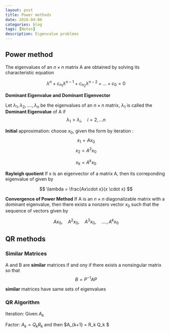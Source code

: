 ```yaml
---
layout: post
title: Power methods
date: 2016-04-06
categories: blog
tags: [Notes]
description: Eigenvalue problems
---
```



## Power method

The eigenvalues of an $n \times n$ matrix A are obtained by solving its characteristic equation

$$ \lambda^{n} + c_{n_1} \lambda^{n-1} + c_{n_2} \lambda^{n-2} + ...+ c_0 = 0 $$

**Dominant Eigenvalue and Dominant Eigenvector**

Let $\lambda_{1}, \lambda_{2}, ....,\lambda_{n}$ be the eigenvalues of an $n \times n$ matrix, $\lambda_{1}$ is called the **Dominant Eigenvalue** of A if
$$\lambda_{1} > \lambda_{i}, \quad i =2,...n$$

**Initial** approximation: choose $x_0$, given the form by iteration :
$$x_1 = A x_0$$
$$x_2 = A^2 x_0$$

$$x_k = A^k x_0$$

**Rayleigh quotient**
If x is an eigenvector of a matrix A, then its correponding eigenvalue of given by 

$$ \lambda = \frac{Ax\cdot x}{x \cdot x} $$

**Convergence of Power Method**
If A is an $n \times n$ diagonalizable matrix with a dominant eigenvalue, then there exists a nonzero vector $x_0$ such that the sequence of vectors given by 

$$ A x_0,\quad A^2 x_0,\quad A^3 x_0,\quad....,A^k x_0 $$ 

## QR methods

### Similar Matrices

A and B are **similar** matrices if and ony if there exists a nonsingular matrix so that
$$B = P^{-1} A P $$

**similar** matrices have same sets of eigenvalues

### QR Algorithm
Iteration:
Given $A_k$

Factor: $A_k = Q_k R_k$ and then  $A_{k+1} = R_k Q_k $

